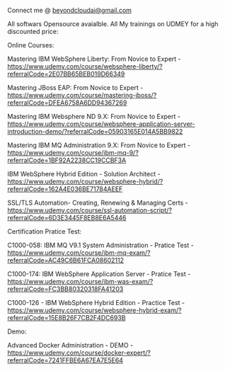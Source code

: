 Connect me @ beyondcloudai@gmail.com

All softwars Opensource avaialble. All My trainings on UDMEY for a high discounted price:


Online Courses:

Mastering IBM WebSphere Liberty: From Novice to Expert - https://www.udemy.com/course/websphere-liberty/?referralCode=2E07BB65BEB019D66349

Mastering JBoss EAP: From Novice to Expert - https://www.udemy.com/course/mastering-jboss/?referralCode=DFEA6758A6DD94367269

Mastering IBM Websphere ND 9.X: From Novice to Expert - https://www.udemy.com/course/websphere-application-server-introduction-demo/?referralCode=05903165E014A5BB9822

Mastering IBM MQ Administration 9.X: From Novice to Expert - https://www.udemy.com/course/ibm-mq-9/?referralCode=1BF92A2238CC19CCBF3A

IBM WebSphere Hybrid Edition - Solution Architect - https://www.udemy.com/course/websphere-hybrid/?referralCode=162A4E036BE71784AEEF

SSL/TLS Automation- Creating, Renewing & Managing Certs - https://www.udemy.com/course/ssl-automation-script/?referralCode=6D3E3445F8EB8E6A5446


Certification Pratice Test:

C1000-058: IBM MQ V9.1 System Administration - Pratice Test -https://www.udemy.com/course/ibm-mq-exam/?referralCode=AC49C6B61FCA08602112

C1000-174: IBM WebSphere Application Server - Pratice Test - https://www.udemy.com/course/ibm-was-exam/?referralCode=FC3BB80320318FA41203

C1000-126 - IBM WebSphere Hybrid Edition - Practice Test - https://www.udemy.com/course/websphere-hybrid-exam/?referralCode=15E8B26F7CB2F4DC693B

Demo:

Advanced Docker Administration - DEMO - https://www.udemy.com/course/docker-expert/?referralCode=7241FFBE6A67EA7E5E64
